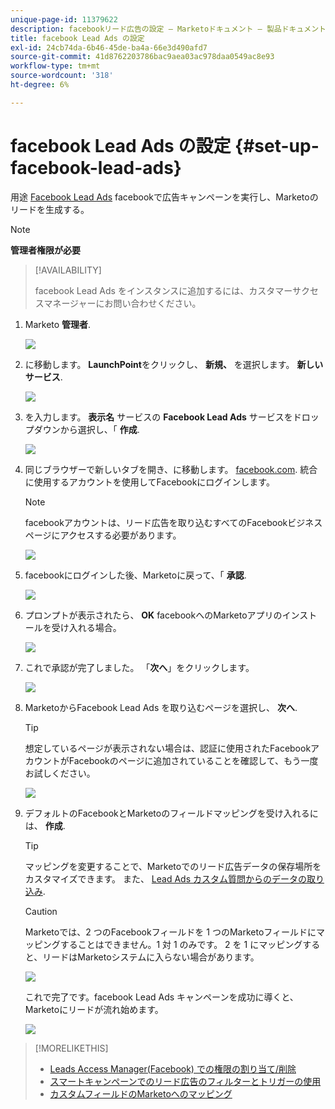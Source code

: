 ```yaml
---
unique-page-id: 11379622
description: facebookリード広告の設定 — Marketoドキュメント — 製品ドキュメント
title: facebook Lead Ads の設定
exl-id: 24cb74da-6b46-45de-ba4a-66e3d490afd7
source-git-commit: 41d8762203786bac9aea03ac978daa0549ac8e93
workflow-type: tm+mt
source-wordcount: '318'
ht-degree: 6%

---
```


# facebook Lead Ads の設定 {#set-up-facebook-lead-ads}

用途 [Facebook Lead Ads](https://www.facebook.com/business/a/lead-ads) facebookで広告キャンペーンを実行し、Marketoのリードを生成する。

>[!NOTE]
>
>**管理者権限が必要**

>[!AVAILABILITY]
>
>facebook Lead Ads をインスタンスに追加するには、カスタマーサクセスマネージャーにお問い合わせください。

1. Marketo **管理者**.

   ![](assets/image2016-11-29-10-3a50-3a29.png)

1. に移動します。 **LaunchPoint**&#x200B;をクリックし、 **新規、** を選択します。 **新しいサービス**.

   ![](assets/image2016-11-29-10-3a51-3a11.png)

1. を入力します。 **表示名** サービスの **Facebook Lead Ads** サービスをドロップダウンから選択し、「 **作成**.

   ![](assets/image2016-11-29-10-3a51-3a47.png)

1. 同じブラウザーで新しいタブを開き、に移動します。 [facebook.com](https://www.facebook.com). 統合に使用するアカウントを使用してFacebookにログインします。

   >[!NOTE]
   >
   >facebookアカウントは、リード広告を取り込むすべてのFacebookビジネスページにアクセスする必要があります。

   ![](assets/image2016-11-29-10-3a52-3a29.png)

1. facebookにログインした後、Marketoに戻って、「 **承認**.

   ![](assets/image2016-11-29-10-3a52-3a51.png)

1. プロンプトが表示されたら、 **OK** facebookへのMarketoアプリのインストールを受け入れる場合。

   ![](assets/image2016-11-29-10-3a56-3a3.png)

1. これで承認が完了しました。 「**次へ**」をクリックします。

   ![](assets/image2016-11-29-10-3a56-3a28.png)

1. MarketoからFacebook Lead Ads を取り込むページを選択し、 **次へ**.

   >[!TIP]
   >
   >想定しているページが表示されない場合は、認証に使用されたFacebookアカウントがFacebookのページに追加されていることを確認して、もう一度お試しください。

   ![](assets/image2016-11-29-10-3a58-3a36.png)

1. デフォルトのFacebookとMarketoのフィールドマッピングを受け入れるには、 **作成**.

   >[!TIP]
   >
   >マッピングを変更することで、Marketoでのリード広告データの保存場所をカスタマイズできます。 また、 [Lead Ads カスタム質問からのデータの取り込み](/help/marketo/product-docs/demand-generation/facebook/set-up-facebook-lead-ads/map-custom-fields-to-marketo.md).

   >[!CAUTION]
   >
   >Marketoでは、2 つのFacebookフィールドを 1 つのMarketoフィールドにマッピングすることはできません。1 対 1 のみです。 2 を 1 にマッピングすると、リードはMarketoシステムに入らない場合があります。

   ![](assets/image2016-11-29-11-3a0-3a2.png)

   これで完了です。facebook Lead Ads キャンペーンを成功に導くと、Marketoにリードが流れ始めます。

   ![](assets/image2016-11-29-12-3a32-3a54.png)

>[!MORELIKETHIS]
>
>* [Leads Access Manager(Facebook) での権限の割り当て/削除](https://www.facebook.com/business/help/540596413257598?id=735435806665862)
>* [スマートキャンペーンでのリード広告のフィルターとトリガーの使用](/help/marketo/product-docs/demand-generation/facebook/use-lead-ads-filters-and-triggers-in-a-smart-campaign.md)
>* [カスタムフィールドのMarketoへのマッピング](/help/marketo/product-docs/demand-generation/facebook/set-up-facebook-lead-ads/map-custom-fields-to-marketo.md)


